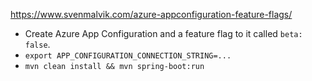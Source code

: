 https://www.svenmalvik.com/azure-appconfiguration-feature-flags/

- Create Azure App Configuration and a feature flag to it called `beta: false`.
- `export APP_CONFIGURATION_CONNECTION_STRING=...`
- `mvn clean install && mvn spring-boot:run`
